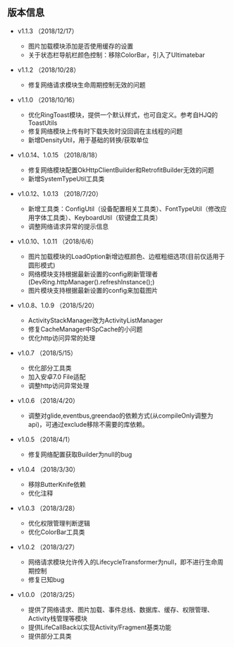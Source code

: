 ## 版本信息
 - v1.1.3  （2018/12/17）
   - 图片加载模块添加是否使用缓存的设置
   - 关于状态栏导航栏颜色控制：移除ColorBar，引入了Ultimatebar

 - v1.1.2  （2018/10/28）
   - 修复网络请求模块生命周期控制无效的问题

 - v1.1.0  （2018/10/16）
   - 优化RingToast模块，提供一个默认样式，也可自定义。参考自HJQ的ToastUtils
   - 修复网络模块上传有时下载失败时没回调在主线程的问题
   - 新增DensityUtil，用于基础的转换/获取单位

 - v1.0.14、1.0.15  （2018/8/18）
   - 修复网络模块配置OkHttpClientBuilder和RetrofitBuilder无效的问题
   - 新增SystemTypeUtil工具类

 - v1.0.12、1.0.13  （2018/7/20）
   - 新增工具类：ConfigUtil（设备配置相关工具类）、FontTypeUtil（修改应用字体工具类）、KeyboardUtil（软键盘工具类）
   - 调整网络请求异常的提示信息

 - v1.0.10、1.0.11  （2018/6/6）
   - 图片加载模块的LoadOption新增边框颜色、边框粗细选项(目前仅适用于圆形模式)
   - 网络模块支持根据最新设置的config刷新管理者(DevRing.httpManager().refreshInstance();)
   - 图片模块支持根据最新设置的config来加载图片

 - v1.0.8、1.0.9  （2018/5/20）
   - ActivityStackManager改为ActivityListManager
   - 修复CacheManager中SpCache的小问题
   - 优化http访问异常的处理

 - v1.0.7  （2018/5/15）
   - 优化部分工具类
   - 加入安卓7.0 File适配
   - 调整http访问异常处理

 - v1.0.6  （2018/4/20）
   - 调整对glide,eventbus,greendao的依赖方式(从compileOnly调整为api)，可通过exclude移除不需要的库依赖。

 - v1.0.5  （2018/4/1）
   - 修复网络配置获取Builder为null的bug

 - v1.0.4  （2018/3/30）
   - 移除ButterKnife依赖
   - 优化注释

 - v1.0.3  （2018/3/28）
   - 优化权限管理判断逻辑
   - 优化ColorBar工具类

 - v1.0.2  （2018/3/27）
   - 网络请求模块允许传入的LifecycleTransformer为null，即不进行生命周期控制
   - 修复已知bug

- v1.0.0  （2018/3/25）
  - 提供了网络请求、图片加载、事件总线、数据库、缓存、权限管理、Activity栈管理等模块
  - 提供LifeCallBack以实现Activity/Fragment基类功能
  - 提供部分工具类

